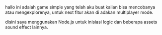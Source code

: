 hallo ini adalah game simple yang telah aku buat kalian bisa mencobanya atau mengexplorenya, untuk next fitur akan di adakan multiplayer mode.

disini saya menggunakan Node.js untuk inisiasi logic dan beberapa assets sound effect lainnya.